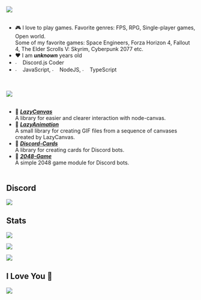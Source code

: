 #
<div>
<img src="https://i.imgur.com/mKcR3JW.png">
<br/>
<br/>


- 🎮 I love to play games. Favorite genres: FPS, RPG, Single-player games, Open world. <br/> 
Some of my favorite games: Space Engineers, Forza Horizon 4, Fallout 4, The Elder Scrolls V: Skyrim, Cyberpunk 2077 etc.
- ️❤️ I am ***unknown*** years old
- <img src="https://i.imgur.com/SuSbRGN.png" alt="." width="16" height="16"/> Discord.js Coder 
- <img src="https://i.imgur.com/Xjb867j.png" alt="." width="16" height="16"/> JavaScript, <img src="https://i.imgur.com/eZxBcrA.png" alt="." width="16" height="16"/> NodeJS, <img src="https://www.typescriptlang.org/favicon-32x32.png" alt="." width="16" height="16"/> TypeScript

<br/>
<br/>
<img src="https://i.imgur.com/LaxzN9B.png"><br/>
<br/>

- 🎨 [***LazyCanvas***](https://github.com/hitomihiumi/lazy-canvas-ts) <br/>
  A library for easier and clearer interaction with node-canvas.
- 🎥 [***LazyAnimation***](https://github.com/hitomihiumi/lazy-animation) <br/>
  A small library for creating GIF files from a sequence of canvases created by LazyCanvas.
- 🎴 [***Discord-Cards***](https://github.com/hitomihiumi/discord-cards) <br/>
  A library for creating cards for Discord bots.
- 🔢 [***2048-Game***](https://github.com/hitomihiumi/2048-game) <br/>
  A simple 2048 game module for Discord bots.
  <br/>
  <br/>
</div>

## Discord

<a href="https://discord.com/users/991777093312585808"  align="left">
    <img src="https://lanyard.cnrad.dev/api/991777093312585808?theme=dark&bg=655471&animated=true&idleMessage=%22I%20love%20you!%22&showDisplayName=true">
  </a>

## Stats

![](https://github-readme-stats.vercel.app/api/top-langs?username=hitomihiumi&show_icons=true&theme=synthwave&layout=compact)

![](https://github-readme-stats.vercel.app/api?username=hitomihiumi&show_icons=true&theme=synthwave)

![](https://github-readme-streak-stats.herokuapp.com/?user=hitomihiumi&theme=synthwave)
## I Love You 💜

![](https://moe-counter.glitch.me/get/@hitomihiumi?theme=rule34)
